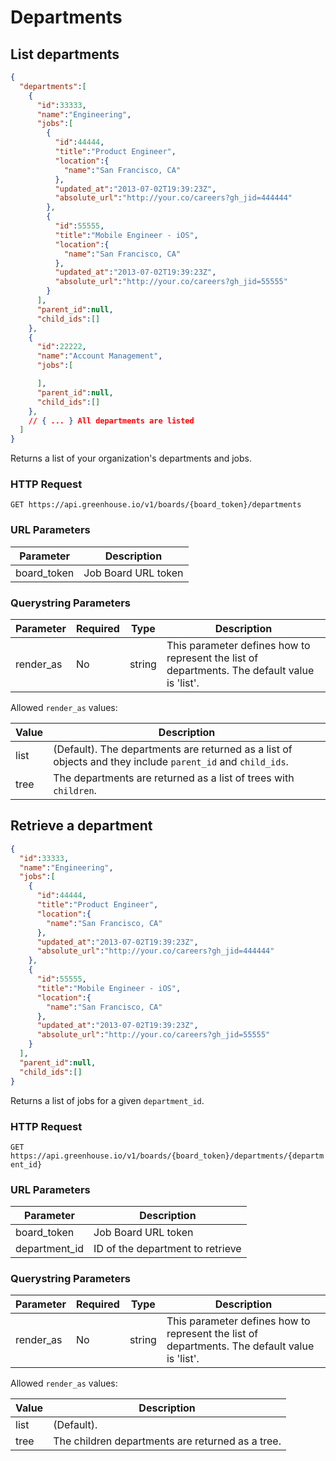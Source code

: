 # Departments

## List departments

```json
{
  "departments":[
    {
      "id":33333,
      "name":"Engineering",
      "jobs":[
        {
          "id":44444,
          "title":"Product Engineer",
          "location":{
            "name":"San Francisco, CA"
          },
          "updated_at":"2013-07-02T19:39:23Z",
          "absolute_url":"http://your.co/careers?gh_jid=444444"
        },
        {
          "id":55555,
          "title":"Mobile Engineer - iOS",
          "location":{
            "name":"San Francisco, CA"
          },
          "updated_at":"2013-07-02T19:39:23Z",
          "absolute_url":"http://your.co/careers?gh_jid=55555"
        }
      ],
      "parent_id":null,
      "child_ids":[]
    },
    {
      "id":22222,
      "name":"Account Management",
      "jobs":[

      ],
      "parent_id":null,
      "child_ids":[]
    },
    // { ... } All departments are listed
  ]
}
```

Returns a list of your organization's departments and jobs.


### HTTP Request

`GET https://api.greenhouse.io/v1/boards/{board_token}/departments`

### URL Parameters

Parameter | Description
--------- | -----------
board_token | Job Board URL token

### Querystring Parameters

Parameter | Required | Type | Description
--------- | ----------- | ----------- | -----------
render_as | No | string | This parameter defines how to represent the list of departments. The default value is 'list'.

Allowed `render_as` values:

| Value | Description |
|-------|--------------|
| list | (Default). The departments are returned as a list of objects and they include `parent_id` and `child_ids`. |
| tree | The departments are returned as a list of trees with `children`. |

## Retrieve a department

```json
{
  "id":33333,
  "name":"Engineering",
  "jobs":[
    {
      "id":44444,
      "title":"Product Engineer",
      "location":{
        "name":"San Francisco, CA"
      },
      "updated_at":"2013-07-02T19:39:23Z",
      "absolute_url":"http://your.co/careers?gh_jid=444444"
    },
    {
      "id":55555,
      "title":"Mobile Engineer - iOS",
      "location":{
        "name":"San Francisco, CA"
      },
      "updated_at":"2013-07-02T19:39:23Z",
      "absolute_url":"http://your.co/careers?gh_jid=55555"
    }
  ],
  "parent_id":null,
  "child_ids":[]
}
```

Returns a list of jobs for a given `department_id`.

### HTTP Request

`GET https://api.greenhouse.io/v1/boards/{board_token}/departments/{department_id}`

### URL Parameters

Parameter | Description
--------- | -----------
board_token | Job Board URL token
department_id | ID of the department to retrieve

### Querystring Parameters

Parameter | Required | Type | Description
--------- | ----------- | ----------- | -----------
render_as | No | string | This parameter defines how to represent the list of departments. The default value is 'list'.

Allowed `render_as` values:

| Value | Description |
|-------|--------------|
| list | (Default).
| tree | The children departments are returned as a tree. |
